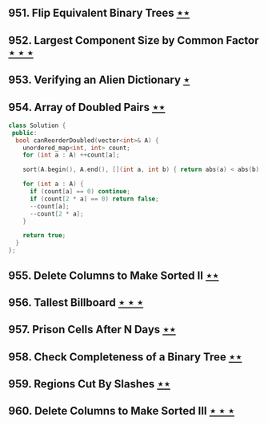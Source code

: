 ## 951. Flip Equivalent Binary Trees [$\star\star$](https://leetcode.com/problems/flip-equivalent-binary-trees)

## 952. Largest Component Size by Common Factor [$\star\star\star$](https://leetcode.com/problems/largest-component-size-by-common-factor)

## 953. Verifying an Alien Dictionary [$\star$](https://leetcode.com/problems/verifying-an-alien-dictionary)

## 954. Array of Doubled Pairs [$\star\star$](https://leetcode.com/problems/array-of-doubled-pairs)

```cpp
class Solution {
 public:
  bool canReorderDoubled(vector<int>& A) {
    unordered_map<int, int> count;
    for (int a : A) ++count[a];

    sort(A.begin(), A.end(), [](int a, int b) { return abs(a) < abs(b); });

    for (int a : A) {
      if (count[a] == 0) continue;
      if (count[2 * a] == 0) return false;
      --count[a];
      --count[2 * a];
    }

    return true;
  }
};
```

## 955. Delete Columns to Make Sorted II [$\star\star$](https://leetcode.com/problems/delete-columns-to-make-sorted-ii)

## 956. Tallest Billboard [$\star\star\star$](https://leetcode.com/problems/tallest-billboard)

## 957. Prison Cells After N Days [$\star\star$](https://leetcode.com/problems/prison-cells-after-n-days)

## 958. Check Completeness of a Binary Tree [$\star\star$](https://leetcode.com/problems/check-completeness-of-a-binary-tree)

## 959. Regions Cut By Slashes [$\star\star$](https://leetcode.com/problems/regions-cut-by-slashes)

## 960. Delete Columns to Make Sorted III [$\star\star\star$](https://leetcode.com/problems/delete-columns-to-make-sorted-iii)
